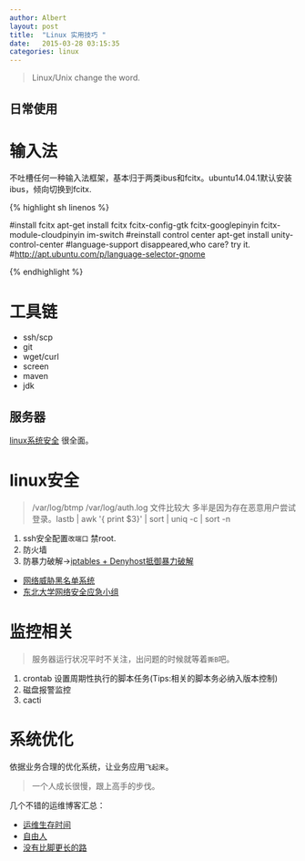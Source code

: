 ```yaml
---
author: Albert
layout: post
title:  "Linux 实用技巧 "
date:   2015-03-28 03:15:35
categories: linux
---
```


>Linux/Unix change the word.

日常使用
--------

输入法
======

不吐槽任何一种输入法框架，基本归于两类ibus和fcitx。ubuntu14.04.1默认安装ibus，倾向切换到fcitx.

{% highlight sh linenos %}

#install fcitx
apt-get install fcitx fcitx-config-gtk fcitx-googlepinyin fcitx-module-cloudpinyin  im-switch
#reinstall control center
apt-get install unity-control-center
#language-support disappeared,who care? try it.
#http://apt.ubuntu.com/p/language-selector-gnome

{% endhighlight %}

工具链
======

* ssh/scp
* git 
* wget/curl
* screen
* maven
* jdk

服务器
------

[linux系统安全](http://neucert.neu.edu.cn/archives/76) 很全面。

linux安全
========

> /var/log/btmp /var/log/auth.log 文件比较大 多半是因为存在恶意用户尝试登录。lastb | awk '{ print $3}' | sort | uniq -c | sort -n

1. ssh安全配置`改端口` 禁root.
2. 防火墙
3. 防暴力破解->[iptables + Denyhost抵御暴力破解](http://www.zhengdazhi.com/archives/563)

* [网络威胁黑名单系统](http://antivirus.neu.edu.cn/scan/)
* [东北大学网络安全应急小组](http://neucert.neu.edu.cn/)

监控相关
========

> 服务器运行状况平时不关注，出问题的时候就等着`撕B`吧。

1. crontab 设置周期性执行的脚本任务(Tips:相关的脚本务必纳入版本控制)
2. 磁盘报警监控
3. cacti

系统优化
========

依据业务合理的优化系统，让业务应用`飞起来`。

> 一个人成长很慢，跟上高手的步伐。

几个不错的运维博客汇总：
* [运维生存时间](http://www.ttlsa.com/)
* [自由人](http://www.zenoven.com/)
* [没有比脚更长的路](http://www.gaizaoren.org/archives/408)
